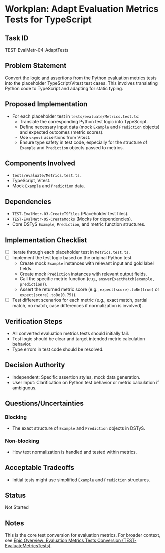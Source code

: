 # Workplan: Adapt Evaluation Metrics Tests for TypeScript

## Task ID
TEST-EvalMetr-04-AdaptTests

## Problem Statement
Convert the logic and assertions from the Python evaluation metrics tests into the placeholder TypeScript/Vitest test cases. This involves translating Python code to TypeScript and adapting for static typing.

## Proposed Implementation
- For each placeholder test in `tests/evaluate/Metrics.test.ts`:
    - Translate the corresponding Python test logic into TypeScript.
    - Define necessary input data (mock `Example` and `Prediction` objects) and expected outcomes (metric scores).
    - Use `expect` assertions from Vitest.
    - Ensure type safety in test code, especially for the structure of `Example` and `Prediction` objects passed to metrics.

## Components Involved
- `tests/evaluate/Metrics.test.ts`.
- TypeScript, Vitest.
- Mock `Example` and `Prediction` data.

## Dependencies
- `TEST-EvalMetr-03-CreateTSFiles` (Placeholder test files).
- `TEST-EvalMetr-05-CreateMocks` (Mocks for dependencies).
- Core DSTyS `Example`, `Prediction`, and metric function structures.

## Implementation Checklist
- [ ] Iterate through each placeholder test in `Metrics.test.ts`.
- [ ] Implement the test logic based on the original Python test.
    - Create mock `Example` instances with relevant input and gold label fields.
    - Create mock `Prediction` instances with relevant output fields.
    - Call the specific metric function (e.g., `answerExactMatch(example, prediction)`).
    - Assert the returned metric score (e.g., `expect(score).toBe(true)` or `expect(score).toBe(0.75)`).
- [ ] Test different scenarios for each metric (e.g., exact match, partial match, no match, case differences if normalization is involved).

## Verification Steps
- All converted evaluation metrics tests should initially fail.
- Test logic should be clear and target intended metric calculation behavior.
- Type errors in test code should be resolved.

## Decision Authority
- Independent: Specific assertion styles, mock data generation.
- User Input: Clarification on Python test behavior or metric calculation if ambiguous.

## Questions/Uncertainties
### Blocking
- The exact structure of `Example` and `Prediction` objects in DSTyS.

### Non-blocking
- How text normalization is handled and tested within metrics.

## Acceptable Tradeoffs
- Initial tests might use simplified `Example` and `Prediction` structures.

## Status
Not Started

## Notes
This is the core test conversion for evaluation metrics.
For broader context, see [Epic Overview: Evaluation Metrics Tests Conversion (TEST-EvaluateMetricsTests)](../../docs/planning/workplans/TEST-EvaluateMetricsTests.md).